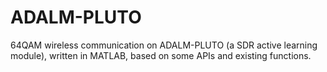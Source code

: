# ADALM-PLUTO
64QAM wireless communication on ADALM-PLUTO (a SDR active learning module), written in MATLAB, based on some APIs and existing functions.
